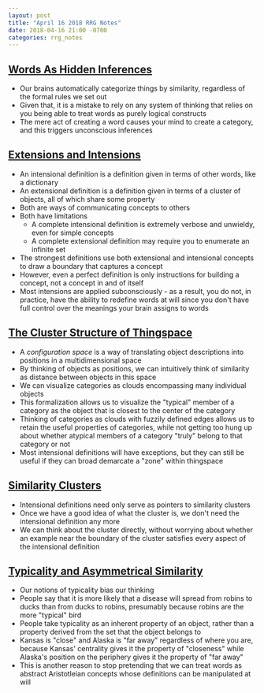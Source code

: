 ```yaml
---
layout: post
title: "April 16 2018 RRG Notes"
date: 2018-04-16 21:00 -0700
categories: rrg_notes
---
```


## [Words As Hidden Inferences](https://www.greaterwrong.com/posts/3nxs2WYDGzJbzcLMp/words-as-hidden-inferences)
* Our brains automatically categorize things by similarity, regardless of the formal rules we set out
* Given that, it is a mistake to rely on any system of thinking that relies on you being able to treat words as purely logical constructs
* The mere act of creating a word causes your mind to create a category, and this triggers unconscious inferences

## [Extensions and Intensions](https://www.greaterwrong.com/posts/HsznWM9A7NiuGsp28/extensions-and-intensions)
* An intensional definition is a definition given in terms of other words, like a dictionary
* An extensional definition is a definition given in terms of a cluster of objects, all of which share some property
* Both are ways of communicating concepts to others
* Both have limitations
    * A complete intensional definition is extremely verbose and unwieldy, even for simple concepts
    * A complete extensional definition may require you to enumerate an infinite set
* The strongest definitions use both extensional and intensional concepts to draw a boundary that captures a concept
* However, even a perfect definition is only instructions for building a concept, not a concept in and of itself
* Most intensions are applied subconsciously - as a result, you do not, in practice, have the ability to redefine words at will since you don't have full control over the meanings your brain assigns to words

## [The Cluster Structure of Thingspace](https://www.greaterwrong.com/posts/WBw8dDkAWohFjWQSk/the-cluster-structure-of-thingspace)
* A *configuration space* is a way of translating object descriptions into positions in a multidimensional space
* By thinking of objects as positions, we can intuitively think of similarity as distance between objects in this space
* We can visualize categories as clouds encompassing many individual objects
* This formalization allows us to visualize the "typical" member of a category as the object that is closest to the center of the category
* Thinking of categories as clouds with fuzzily defined edges allows us to retain the useful properties of categories, while not getting too hung up about whether atypical members of a category "truly" belong to that category or not
* Most intensional definitions will have exceptions, but they can still be useful if they can broad demarcate a "zone" within thingspace

## [Similarity Clusters](https://www.greaterwrong.com/posts/jMTbQj9XB5ah2maup/similarity-clusters)
* Intensional definitions need only serve as pointers to similarity clusters
* Once we have a good idea of what the cluster is, we don't need the intensional definition any more
* We can think about the cluster directly, without worrying about whether an example near the boundary of the cluster satisfies every aspect of the intensional definition

## [Typicality and Asymmetrical Similarity](https://www.greaterwrong.com/posts/4mEsPHqcbRWxnaE5b/typicality-and-asymmetrical-similarity)
* Our notions of typicality bias our thinking
* People say that it is more likely that a disease will spread from robins to ducks than from ducks to robins, presumably because robins are the more "typical" bird
* People take typicality as an inherent property of an object, rather than a property derived from the set that the object belongs to
* Kansas is "close" and Alaska is "far away" regardless of where you are, because Kansas' centrality gives it the property of "closeness" while Alaska's position on the periphery gives it the property of "far away"
* This is another reason to stop pretending that we can treat words as abstract Aristotleian concepts whose definitions can be manipulated at will
